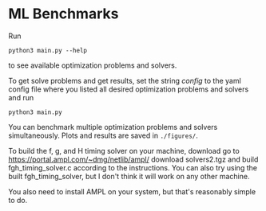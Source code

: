 # ML Benchmarks
Run
```console
python3 main.py --help
```
to see available optimization problems and solvers.

To get solve problems and get results, set the string *config* to the yaml config file where you listed all desired optimization problems and solvers and run
```console
python3 main.py
```
You can benchmark multiple optimization problems and solvers simultaneously. Plots and results are saved in `./figures/`.


To build the f, g, and H timing solver on your machine, download go to https://portal.ampl.com/~dmg/netlib/ampl/ download solvers2.tgz and build fgh_timing_solver.c according to the instructions. You can also try using the built fgh_timing_solver, but I don't think it will work on any other machine.

You also need to install AMPL on your system, but that's reasonably simple to do.
